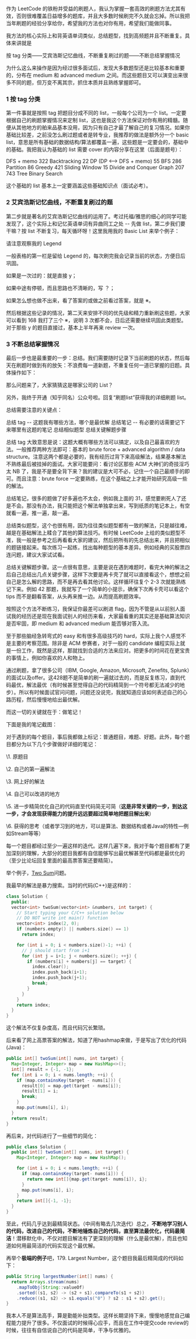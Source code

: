 作为 LeetCode 的铁粉并受益的刷题人，我认为掌握一套高效的刷题方法尤其有效，否则很难覆盖日益增多的题库，并且大多数时候刷完不久就会忘掉。所以我把当年刷题的经验分享给你，希望我的方法也对你有用，希望我们能做同事。

我方法的核心实际上和背英语单词类似，总结题型，找到高频题并且不断重复。具体来讲就是

按 tag 分类——艾宾浩斯记忆曲线，不断重复刷过的题——不断总结掌握情况

为什么这么来操作是因为经过很多面试后，发现大多数题型还是比较基本和重要的，分布在 medium 和 advanced medium 之间。而这些题目又可以演变出来很多不同的题，但万变不离其宗，抓住本质并且熟练掌握即可。

### 1 按 tag 分类

第一件事就是按照 tag 把题目分成不同的 list，一般每个公司为一个 list。一定要根据自己的刷题掌握情况来定制 list，这也是我这个方法保证对你有用的精髓。随便从其他地方的舶来品基本没用，因为只有自己才最了解自己的复习情况。如果你基础比较差，之前没怎么刷过题或者是转专业，我推荐的做法是额外分一个 basic list，意思是所有基础的数据结构/算法都覆盖一遍，这些题是一定要会的，基础中的基础。我把我认为基础的 list 需要 cover 的内容分享在这里（后面是题号）：

DFS + memo 322
Backtracking 22
DP (DP <--> DFS + memo) 55
BFS 286
Partition 86
Greedy 421
Sliding Window 15
Divide and Conquer
Graph 207 743
Tree
Binary Search

这个基础的 list 基本上一定要涵盖这些基础知识点（面试必考）。

### 2 艾宾浩斯记忆曲线，不断重复刷过的题

第二步就是著名的艾宾浩斯记忆曲线的运用了。考过托福/雅思的细心的同学可能发现了，这个实际上和记忆英语单词有异曲同工之处 -- 先做 list，第二步我们要干嘛？按 list 不断复习，每天循环呀！这里我用我的 Basic List 来举个例子：

请注意观察我的 Legend

一般表格的第一栏是留给 Legend 的，每次刷完我会记录当前的状态，方便日后巩固。

如果是一次过的：就是直接 y；

如果中途有停顿，而且思路也不清晰的，写 ？；

如果怎么想也做不出来，看了答案的或做之前看过答案，就是 ※。

然后根据这些记录的情况，第二天来安排不同的优先级和精力重新刷这些题，大家可以看到 168 我打了三个 ※，说明 3 次都不会，日后还需要继续巩固此类题型。对于那些 y 的题目直接过，基本上半年再来 review 一次。

### 3 不断总结掌握情况

最后一步也是最重要的一步：总结。我们需要随时记录下当前刷题的状态，然后每天在刷题时做到有的放矢：不浪费每一道新题，不重复任何一道已掌握的旧题。具体操作如下：

那么问题来了，大家猜猜这是哪家公司的 List？

另外，我终于开通（知乎同名）公众号啦。回复“刷题list”获得我的详细刷题 list。

总结需要注意的关键点：

总结 tag -- 这题我有哪些方法，哪个是最优解
总结笔记 -- 有必要的话需要记下来哪里有这题的笔记
总结相似题型
总结关键解题步骤

总结 tag 大致意思是说：这题大概有哪些方法可以搞定，以及自己最喜欢的方法。一般推荐两种方法即可：基本的 brute force + advanced algorithm / data structure。注意这两个都是必要的，我有经历过背下来高级解法，结果基本解法不熟练最后被挂掉的面试。大家可能要问：看讨论区那些 ACM 大神们的奇技淫巧太 NB 了，我是不是要全背下来？我的建议是大可不必，记住一个自己最顺手的即可。而且注意：brute force 一定要熟练，在这个基础之上才能开始研究高级一些的解法。

总结笔记，很多的题做了好多遍也不太会，例如我上面的 31，感觉要刷死人了还是不会。那没有办法，我只能把这个解法单独拿出来，写到纸质的笔记本上，有空就看一遍，推一遍，敲一遍。

总结类似题型，这个也很有用，因为往往类似题型都有一致的解法，只是越往难，越是在基础解法上糅合了其他的算法技巧。有时候 LeetCode 上给的类似题型不准，我一般是参考之后再看看大家的建议，然后把所有的先总结出来，并且把相似的题链接起来。每次练习一起练，找出每种题型的基本差异。例如经典的买股票四连问题，建议大家试试看。

总结关键解题步骤。这一点很有意思，主要是说在遇到难题时，看完大神的解法之后自己总结出几点关键步骤，这样下次要是再卡壳了就可以直接看这个，想想之前自己是怎么解的思路，而不是再去看其他讨论。这样循环往复个 2-3 次就能熟练记下来。例如 42 那题，我就写了一个简单的小提示，确保下次再卡壳可以看这个 tips 而不是翻看答案，从头再来推一边。从而提高刷题效率。

按照这个方法不断练习，我保证你最差可以刷进 flag，因为不管是从以前别人面试我的经历还是现在我面试别人的经历来看，大家最看重的其实还是基础算法知识是否牢固，即 medium 和 advanced medium 能否够对答入流。

至于那些脑经急转弯式的 easy 和有很多高级技巧的 hard，实际上我个人感觉不是主要的考察范围。除非是 ACM 参赛者，对于一般的 candidate 编程实际上就是一份工作，既然是这样，那就找到合适的方法来应对。把更多的时间花在更宝贵的事情上，例如你喜欢的人和物上。

通过刷题，拿了很多公司（IBM, Google, Amazon, Microsoft, Zenefits, Splunk）的面试以及offer。这428题不是简单的刷一遍就过去的，而是反复练习，直到代码最优，解法最优（有时候甚至觉得自己的代码精简到一个符号都无法减少的地步）。所以有时候面试官问问题，问题还没说完，我就知道应该如何表述自己的心路历程，然后慢慢地给出最优解。



而这一切的关键就在于：做笔记！

下面是我的笔记截图：

对于遇到的每个题目，事后我都做上标记：普通题目，难题、好题。此外，每个题目都分为以下几个步骤做好详细的笔记：

\1. 原题目

\2. 自己的第一遍解法

\3. 网上好的解法

\4. 自己可以改进的地方

\5. 进一步精简优化自己的代码直至代码简无可简（**这是非常关键的一步，到达这一步，才会发现获得能力的提升远远要超过简单地把题目解出来**）

\6. 获得的思考（或者学习到的地方，可以是算法、数据结构或者Java的特性—例如Stream等等）



每一个题目都经过至少一遍这样的迭代。这样几遍下来，我对于每个题目都有了更加深刻的理解，大部分的题目我都有自信能够写出最优解甚至代码都是最优化的（至少比论坛回复里面的最高票答案还要精简）。



举个例子，[Two Sum](https://link.zhihu.com/?target=https%3A//leetcode.com/problems/two-sum/)问题。

我最早的解法是暴力搜索。当时的代码(C++)是这样的：

```cpp
class Solution {
  public:
  vector<int> twoSum(vector<int> &numbers, int target) {
    // Start typing your C/C++ solution below
    // DO NOT write int main() function
    vector<int> index(2, 0);
    if (numbers.empty() || numbers.size() == 1)
      return index;

    for (int i = 0; i < numbers.size()-1; ++i) {
      // j should start from i+1
      for (int j = i+1; j < numbers.size(); ++j) {
        if (numbers[i] + numbers[j] == target) {
          index.clear();
          index.push_back(i+1);
          index.push_back(j+1);
          break;
        }
      }
    }
    return index;
  }
}
```

这个解法不仅复杂度高，而且代码冗长繁琐。



后来看了网上高票答案的解法，知道了用hashmap来做，于是写出了优化的代码(Java)：

```java
public int[] twoSum(int[] nums, int target) {
  Map<Integer, Integer> map = new HashMap<>();
  int[] result = {-1, -1};
  for (int i = 0; i < nums.length; ++i) {
    if (map.containsKey(target - nums[i])) {  
      result[0] = map.get(target - nums[i]);
      result[1] = i;
      break;
    }
    map.put(nums[i], i);
  }
  return result;
}
```

再后来，对代码进行了一些细节的简化：

```java
public class Solution {
  public int[] twoSum(int[] nums, int target) {
    Map<Integer, Integer> map = new HashMap();

    for (int i = 0; i < nums.length; ++i) {
      if (map.containsKey(target- nums[i])) {
        return new int[]{map.get(target- nums[i]), i};
      }
      map.put(nums[i], i);
    }
    return int[]{-1, -1};
  }
}
```

至此，代码几乎达到最精简状态。（中间有略去几次迭代）总之，**不断地学习别人的代码，改进自己的代码，不断地锤炼自己的代码，直至算法最优化，代码最简洁**！潜移默化中，不仅对题目解法有了更深刻的理解（什么是最优解），而且也知道如何用最简洁的代码实现这个最优解。

再举个**极端的例子**吧，179. Largest Number，这个题目我最后精简成的代码如下：

```java
public String largestNumber(int[] nums) {
  return Arrays.stream(nums)
    .mapToObj(String::valueOf)
    .sorted((s1, s2) -> (s2 + s1).compareTo(s1 + s2))
    .reduce((s1, s2) -> s1.equals("0") ? s2 : s1 + s2).get();
}
```

我本人不是算法高手，算是勤能补拙类型。这样长期坚持下来，慢慢地感觉自己编程能力提升了很多。不仅面试的时候得心应手，而且在工作中提交code review的时候，往往有自信说自己的代码是简单，干净与优雅的。
